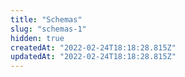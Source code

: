 ```yaml
---
title: "Schemas"
slug: "schemas-1"
hidden: true
createdAt: "2022-02-24T18:18:28.815Z"
updatedAt: "2022-02-24T18:18:28.815Z"
---
```

